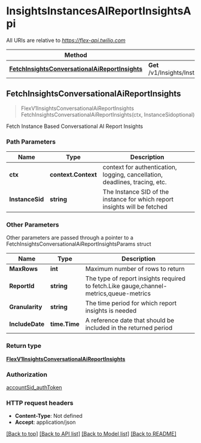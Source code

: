 # InsightsInstancesAIReportInsightsApi

All URIs are relative to *https://flex-api.twilio.com*

Method | HTTP request | Description
------------- | ------------- | -------------
[**FetchInsightsConversationalAiReportInsights**](InsightsInstancesAIReportInsightsApi.md#FetchInsightsConversationalAiReportInsights) | **Get** /v1/Insights/Instances/{InstanceSid}/AI/ReportInsights | 



## FetchInsightsConversationalAiReportInsights

> FlexV1InsightsConversationalAiReportInsights FetchInsightsConversationalAiReportInsights(ctx, InstanceSidoptional)



Fetch Instance Based Conversational AI Report Insights

### Path Parameters


Name | Type | Description
------------- | ------------- | -------------
**ctx** | **context.Context** | context for authentication, logging, cancellation, deadlines, tracing, etc.
**InstanceSid** | **string** | The Instance SID of the instance for which report insights will be fetched

### Other Parameters

Other parameters are passed through a pointer to a FetchInsightsConversationalAiReportInsightsParams struct


Name | Type | Description
------------- | ------------- | -------------
**MaxRows** | **int** | Maximum number of rows to return
**ReportId** | **string** | The type of report insights required to fetch.Like gauge,channel-metrics,queue-metrics
**Granularity** | **string** | The time period for which report insights is needed
**IncludeDate** | **time.Time** | A reference date that should be included in the returned period

### Return type

[**FlexV1InsightsConversationalAiReportInsights**](FlexV1InsightsConversationalAiReportInsights.md)

### Authorization

[accountSid_authToken](../README.md#accountSid_authToken)

### HTTP request headers

- **Content-Type**: Not defined
- **Accept**: application/json

[[Back to top]](#) [[Back to API list]](../README.md#documentation-for-api-endpoints)
[[Back to Model list]](../README.md#documentation-for-models)
[[Back to README]](../README.md)

